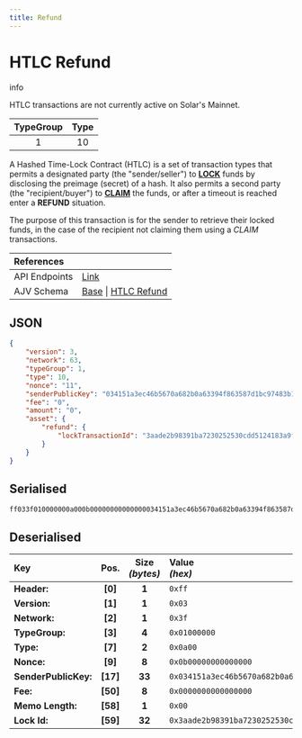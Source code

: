 ```yaml
---
title: Refund
---
```


# HTLC Refund

<div class="admonition info">
    <p class="admonition-title">info</p>
    <p>HTLC transactions are not currently active on Solar's Mainnet.</p>
</div>

| TypeGroup | Type  |
| :-------: | :---: |
|     1     |  10   |

A Hashed Time-Lock Contract (HTLC) is a set of transaction types that permits a designated party (the "sender/seller") to [**LOCK**](/core/transactions/types/htlc-lock) funds by disclosing the preimage (secret) of a hash. It also permits a second party (the "recipient/buyer") to [**CLAIM**](/core/transactions/types/htlc-claim) the funds, or after a timeout is reached enter a **REFUND** situation.

The purpose of this transaction is for the sender to retrieve their locked funds, in the case of the recipient not claiming them using a _CLAIM_ transactions.

| References           |                                                                                                                                                                                                                                                 |
| :------------------- | :---------------------------------------------------------------------------------------------------------------------------------------------------------------------------------------------------------------------------------------------- |
| API Endpoints        | [Link](https://api.solar.org/#/Transactions)                                                                                                                                                                                                    |
| AJV Schema           | [Base](https://github.com/Solar-network/core/blob/main/packages/crypto/src/transactions/types/schemas.ts#L17-L46) \| [HTLC Refund](https://github.com/Solar-network/core/blob/main/packages/crypto/src/transactions/types/schemas.ts#L322-L342) |

## JSON

```json
{
    "version": 3,
    "network": 63,
    "typeGroup": 1,
    "type": 10,
    "nonce": "11",
    "senderPublicKey": "034151a3ec46b5670a682b0a63394f863587d1bc97483b1b6c70eb58e7f0aed192",
    "fee": "0",
    "amount": "0",
    "asset": {
        "refund": {
            "lockTransactionId": "3aade2b98391ba7230252530cdd5124183a9f4e582660666ae873da48173ea5f"
        }
    }
}
```

## Serialised

```shell
ff033f010000000a000b00000000000000034151a3ec46b5670a682b0a63394f863587d1bc97483b1b6c70eb58e7f0aed1920000000000000000003aade2b98391ba7230252530cdd5124183a9f4e582660666ae873da48173ea5f
```

## Deserialised

| Key                  |   Pos.   | Size<br/>_(bytes)_ | Value<br/>_(hex)_                                                      |
| :------------------- | :------: | :----------------: | :--------------------------------------------------------------------- |
| **Header:**          | **[0]**  |       **1**        | `0xff`                                                                 |
| **Version:**         | **[1]**  |       **1**        | `0x03`                                                                 |
| **Network:**         | **[2]**  |       **1**        | `0x3f`                                                                 |
| **TypeGroup:**       | **[3]**  |       **4**        | `0x01000000`                                                           |
| **Type:**            | **[7]**  |       **2**        | `0x0a00`                                                               |
| **Nonce:**           | **[9]**  |       **8**        | `0x0b00000000000000`                                                   |
| **SenderPublicKey:** | **[17]** |       **33**       | `0x034151a3ec46b5670a682b0a63394f863587d1bc97483b1b6c70eb58e7f0aed192` |
| **Fee:**             | **[50]** |       **8**        | `0x0000000000000000`                                                   |
| **Memo Length:**     | **[58]** |       **1**        | `0x00`                                                                 |
| **Lock Id:**         | **[59]** |       **32**       | `0x3aade2b98391ba7230252530cdd5124183a9f4e582660666ae873da48173ea5f`   |
